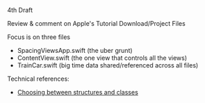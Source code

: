 4th Draft

Review & comment on Apple's Tutorial Download/Project Files

Focus is on three files
* SpacingViewsApp.swift (the uber grunt)
* ContentView.swift (the one view that controls all the views)
* TrainCar.swift (big time data shared/referenced across all files) 

Technical references:

* [Choosing between structures and classes](https://developer.apple.com/documentation/swift/choosing-between-structures-and-classes)

